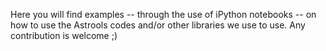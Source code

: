 Here you will find examples -- through the use of iPython notebooks -- on how to use
 the Astrools codes and/or other libraries we use to use. Any contribution is welcome ;)
